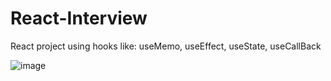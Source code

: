 # React-Interview
React project using hooks like: useMemo, useEffect, useState, useCallBack

![image](https://user-images.githubusercontent.com/71731922/236954819-5eefaa02-fc26-4bc0-a995-0ac173ffc9d8.png)

